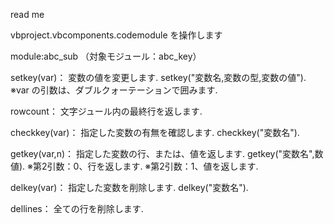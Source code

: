 read me

vbproject.vbcomponents.codemodule を操作します

module:abc_sub
（対象モジュール：abc_key）

setkey(var)：
変数の値を変更します.
setkey("変数名,変数の型,変数の値").
※var の引数は、ダブルクォーテーションで囲みます.

rowcount：
文字ジュール内の最終行を返します.

checkkey(var)：
指定した変数の有無を確認します.
checkkey("変数名").

getkey(var,n)：
指定した変数の行、または、値を返します.
getkey("変数名",数値).
※第2引数：0、行を返します.
※第2引数：1、値を返します.

delkey(var)：
指定した変数を削除します.
delkey("変数名").

dellines：
全ての行を削除します.





